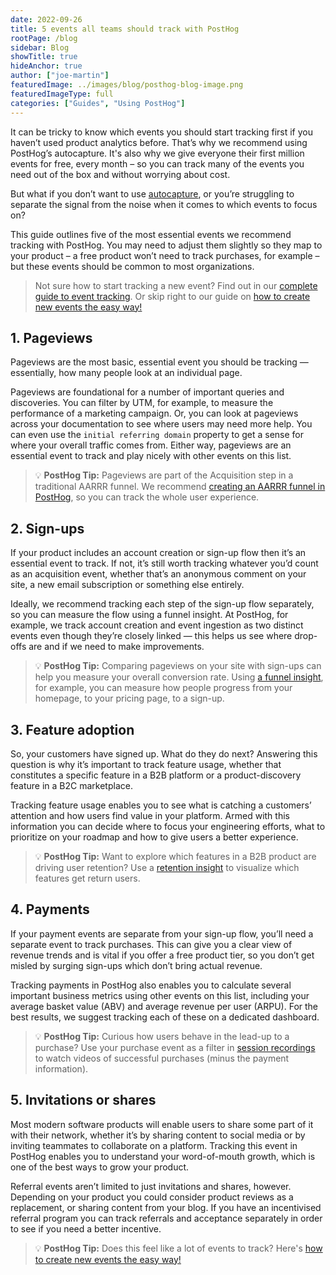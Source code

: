 ```yaml
---
date: 2022-09-26
title: 5 events all teams should track with PostHog
rootPage: /blog
sidebar: Blog
showTitle: true
hideAnchor: true
author: ["joe-martin"]
featuredImage: ../images/blog/posthog-blog-image.png
featuredImageType: full
categories: ["Guides", "Using PostHog"]
---
```


It can be tricky to know which events you should start tracking first if you haven’t used product analytics before. That’s why we recommend using PostHog’s autocapture. It's also why we give everyone their first million events for free, every month – so you can track many of the events you need out of the box and without worrying about cost. 

But what if you don’t want to use [autocapture](/docs/integrate/client/js#autocapture), or you’re struggling to separate the signal from the noise when it comes to which events to focus on? 

This guide outlines five of the most essential events we recommend tracking with PostHog. You may need to adjust them slightly so they map to your product – a free product won’t need to track purchases, for example – but these events should be common to most organizations. 

> Not sure how to start tracking a new event? Find out in our [complete guide to event tracking](/tutorials/event-tracking-guide). Or skip right to our guide on [how to create new events the easy way!](/tutorials/how-to-capture-events-the-easy-way)

## 1. Pageviews
Pageviews are the most basic, essential event you should be tracking — essentially, how many people look at an individual page. 

Pageviews are foundational for a number of important queries and discoveries. You can filter by UTM, for example, to measure the performance of a marketing campaign. Or, you can look at pageviews across your documentation to see where users may need more help. You can even use the `initial referring domain` property to get a sense for where your overall traffic comes from. Either way, pageviews are an essential event to track and play nicely with other events on this list. 

> 💡 **PostHog Tip:** Pageviews are part of the Acquisition step in a traditional AARRR funnel. We recommend [creating an AARRR funnel in PostHog](/blog/aarrr-pirate-funnel), so you can track the whole user experience. 

## 2. Sign-ups
If your product includes an account creation or sign-up flow then it’s an essential event to track. If not, it’s still worth tracking whatever you’d count as an acquisition event, whether that’s an anonymous comment on your site, a new email subscription or something else entirely. 

Ideally, we recommend tracking each step of the sign-up flow separately, so you can measure the flow using a funnel insight. At PostHog, for example, we track account creation and event ingestion as two distinct events even though they’re closely linked — this helps us see where drop-offs are and if we need to make improvements. 

> 💡 **PostHog Tip:** Comparing pageviews on your site with sign-ups can help you measure your overall conversion rate. Using [a funnel insight](/manual/funnels), for example, you can measure how people progress from your homepage, to your pricing page, to a sign-up. 

## 3. Feature adoption
So, your customers have signed up. What do they do next? Answering this question is why it’s important to track feature usage, whether that constitutes a specific feature in a B2B platform or a product-discovery feature in a B2C marketplace. 

Tracking feature usage enables you to see what is catching a customers’ attention and how users find value in your platform. Armed with this information you can decide where to focus your engineering efforts, what to prioritize on your roadmap and how to give users a better experience. 

> 💡 **PostHog Tip:** Want to explore which features in a B2B product are driving user retention? Use a [retention insight](/manual/retenion) to visualize which features get return users.

## 4. Payments 
If your payment events are separate from your sign-up flow, you’ll need a separate event to track purchases. This can give you a clear view of revenue trends and is vital if you offer a free product tier, so you don’t get misled by surging sign-ups which don’t bring actual revenue.

Tracking payments in PostHog also enables you to calculate several important business metrics using other events on this list, including your average basket value (ABV) and average revenue per user (ARPU). For the best results, we suggest tracking each of these on a dedicated dashboard. 

> 💡 **PostHog Tip:** Curious how users behave in the lead-up to a purchase? Use your purchase event as a filter in [session recordings](/manual/recordings) to watch videos of successful purchases (minus the payment information).

## 5. Invitations or shares
Most modern software products will enable users to share some part of it with their network, whether it’s by sharing content to social media or by inviting teammates to collaborate on a platform. Tracking this event in PostHog enables you to understand your word-of-mouth growth, which is one of the best ways to grow your product.

Referral events aren’t limited to just invitations and shares, however. Depending on your product you could consider product reviews as a replacement, or sharing content from your blog. If you have an incentivised referral program you can track referrals and acceptance separately in order to see if you need a better incentive.

> 💡 **PostHog Tip:** Does this feel like a lot of events to track? Here's [how to create new events the easy way!](/tutorials/how-to-capture-events-the-easy-way)